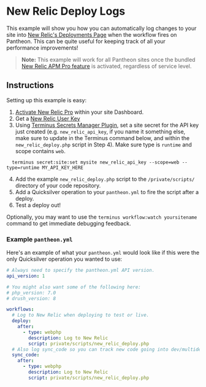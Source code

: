 # New Relic Deploy Logs #

This example will show you how you can automatically log changes to your site into [New Relic's Deployments Page](https://docs.newrelic.com/docs/apm/applications-menu/events/deployments-page) when the workflow fires on Pantheon. This can be quite useful for keeping track of all your performance improvements!

> **Note:** This example will work for all Pantheon sites once the bundled [New Relic APM Pro feature](https://pantheon.io/features/new-relic) is activated, regardless of service level.

## Instructions ##

Setting up this example is easy:

1. [Activate New Relic Pro](https://pantheon.io/docs/new-relic/#activate-new-relic-pro) within your site Dashboard.
2. Get a [New Relic User Key](https://one.newrelic.com/launcher/api-keys-ui.api-keys-launcher)
3. Using [Terminus Secrets Manager Plugin](https://github.com/pantheon-systems/terminus-secrets-manager-plugin), set a site secret for the API key just created (e.g. `new_relic_api_key`, if you name it something else, make sure to update in the Terminus command below, and within the `new_relic_deploy.php` script in Step 4). Make sure type is `runtime` and scope contains `web`.
  ```
    terminus secret:site:set mysite new_relic_api_key --scope=web --type=runtime MY_API_KEY_HERE
  ```
4. Add the example `new_relic_deploy.php` script to the `/private/scripts/` directory of your code repository.
5. Add a Quicksilver operation to your `pantheon.yml` to fire the script after a deploy.
6. Test a deploy out!

Optionally, you may want to use the `terminus workflow:watch yoursitename` command to get immediate debugging feedback.

### Example `pantheon.yml` ###

Here's an example of what your `pantheon.yml` would look like if this were the only Quicksilver operation you wanted to use:

```yaml
# Always need to specify the pantheon.yml API version.
api_version: 1

# You might also want some of the following here:
# php_version: 7.0
# drush_version: 8

workflows:
  # Log to New Relic when deploying to test or live.
  deploy:
    after:
      - type: webphp
        description: Log to New Relic
        script: private/scripts/new_relic_deploy.php
  # Also log sync_code so you can track new code going into dev/multidev.
  sync_code:
    after:
      - type: webphp
        description: Log to New Relic
        script: private/scripts/new_relic_deploy.php

```
